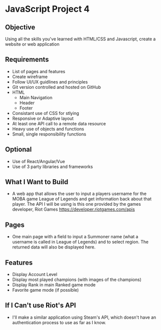 # JavaScript Project 4

## Objective

Using all the skills you've learned with HTML/CSS and Javascript, create a website or web application

## Requirements

* List of pages and features
* Create wireframe
* Follow UI/UX guidlines and principles
* Git version controlled and hosted on GitHub
* HTML
	* Main Navigation
	* Header
	* Footer
* Consistant use of CSS for stlying
* Responsive or Adaptive layout
* At least one API call to a remote data resource
* Heavy use of objects and functions
* Small, single responsibility functions

## Optional

* Use of React/Angular/Vue
* Use of 3 party libraries and frameworks

## What I Want to Build

* A web app that allows the user to input a players username for the MOBA game League of Legends and get information back about that player. The API I will be using is this one provided by the games developer, Riot Games https://developer.riotgames.com/apis

## Pages

* One main page with a field to input a Summoner name (what a username is called in League of Legends) and to select region. The returned data will also be displayed here.

## Features

* Display Account Level
* Display most played champions (with images of the champions)
* Display Rank in main Ranked game mode 
* Favorite game mode (if possible)

## If I Can't use Riot's API

* I'll make a similar application using Steam's API, which doesn't have an authentication process to use as far as I know.
